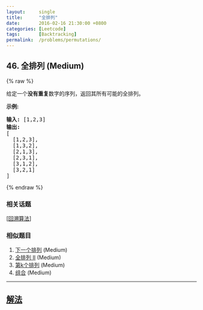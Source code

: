 ```yaml
---
layout:     single
title:      "全排列"
date:       2016-02-16 21:30:00 +0800
categories: [Leetcode]
tags:       [Backtracking]
permalink:  /problems/permutations/
---
```


## 46. 全排列 (Medium)

{% raw %}

<p>给定一个<strong>没有重复</strong>数字的序列，返回其所有可能的全排列。</p>

<p><strong>示例:</strong></p>

<pre><strong>输入:</strong> [1,2,3]
<strong>输出:</strong>
[
  [1,2,3],
  [1,3,2],
  [2,1,3],
  [2,3,1],
  [3,1,2],
  [3,2,1]
]</pre>

{% endraw %}

### 相关话题
  [[回溯算法](https://github.com/openset/leetcode/tree/master/tag/backtracking/README.md)]

### 相似题目
  1. [下一个排列](/problems/next-permutation) (Medium)
  1. [全排列 II](/problems/permutations-ii) (Medium)
  1. [第k个排列](/problems/permutation-sequence) (Medium)
  1. [组合](/problems/combinations) (Medium)

---

## [解法](https://github.com/openset/leetcode/tree/master/problems/permutations)
